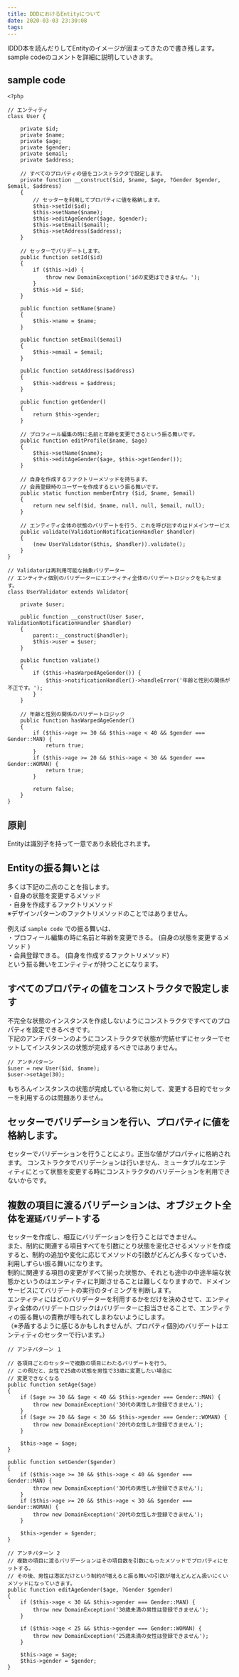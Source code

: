 ```yaml
---
title: DDDにおけるEntityについて
date: 2020-03-03 23:30:08
tags:
---
```


IDDD本を読んだりしてEntityのイメージが固まってきたので書き残します。  
sample codeのコメントを詳細に説明していきます。
## sample code

```
<?php

// エンティティ
class User {

    private $id;
    private $name;
    private $age;
    private $gender;
    private $email;
    private $address;

    // すべてのプロパティの値をコンストラクタで設定します。
    private function __construct($id, $name, $age, ?Gender $gender, $email, $address)
    {
        // セッターを利用してプロパティに値を格納します。
        $this->setId($id);
        $this->setName($name);
        $this->editAgeGender($age, $gender);
        $this->setEmail($email);
        $this->setAddress($address);
    }

    // セッターでバリデートします。
    public function setId($id)
    {
        if ($this->id) {
            throw new DomainException('idの変更はできません。');
        }
        $this->id = $id;
    }

    public function setName($name)
    {
        $this->name = $name;
    }

    public function setEmail($email)
    {
        $this->email = $email;
    }

    public function setAddress($address)
    {
        $this->address = $address;
    }

    public function getGender()
    {
        return $this->gender;
    }

    // プロフィール編集の時に名前と年齢を変更できるという振る舞いです。
    public function editProfile($name, $age)
    {
        $this->setName($name);
        $this->editAgeGender($age, $this->getGender());
    }

    // 自身を作成するファクトリーメソッドを持ちます。
    // 会員登録時のユーザーを作成するという振る舞いです。
    public static function memberEntry ($id, $name, $email)
    {
        return new self($id, $name, null, null, $email, null);
    }

    // エンティティ全体の状態のバリデートを行う、これを呼び出すのはドメインサービス
    public validate(ValidationNotificationHandler $handler) 
    {
        (new UserValidator($this, $handler)).validate();
    }
}

// Validatorは再利用可能な抽象バリデーター
// エンティティ個別のバリデーターにエンティティ全体のバリデートロジックをもたせます。
class UserValidator extends Validator{

    private $user;

    public function __construct(User $user, ValidationNotificationHandler $handler)
    {
        parent::__construct($handler);
        $this->user = $user;
    }

    public function valiate()
    {
        if ($this->hasWarpedAgeGender()) {
            $this->notificationHandler()->handleError('年齢と性別の関係が不正です。');
        }
    }

    // 年齢と性別の関係のバリデートロジック
    public function hasWarpedAgeGender()
    {
        if ($this->age >= 30 && $this->age < 40 && $gender === Gender::MAN) {
            return true;
        }
        if ($this->age >= 20 && $this->age < 30 && $gender === Gender::WOMAN) {
            return true;
        }

        return false;
    }
}
```

## 原則
Entityは識別子を持って一意であり永続化されます。

## Entityの振る舞いとは
多くは下記の二点のことを指します。  
・自身の状態を変更するメソッド  
・自身を作成するファクトリメソッド  
※デザインパターンのファクトリメソッドのことではありません。

例えば `sample code` での振る舞いは、  
・プロフィール編集の時に名前と年齢を変更できる。 (自身の状態を変更するメソッド )  
・会員登録できる。 (自身を作成するファクトリメソッド)  
という振る舞いをエンティティが持つことになります。

## すべてのプロパティの値をコンストラクタで設定します
不完全な状態のインスタンスを作成しないようにコンストラクタですべてのプロパティを設定できるべきです。  
下記のアンチパターンのようにコンストラクタで状態が完結せずにセッターでセットしてインスタンスの状態が完成するべきではありません。
```
// アンチパターン
$user = new User($id, $name);
$user->setAge(30);
```
もちろんインスタンスの状態が完成している物に対して、変更する目的でセッターを利用するのは問題ありません。

## セッターでバリデーションを行い、プロパティに値を格納します。
セッターでバリデーションを行うことにより。正当な値がプロパティに格納されます。
コンストラクタでバリデーションは行いません、ミュータブルなエンティティにとって状態を変更する時にコンストラクタのバリデーションを利用できないからです。

## 複数の項目に渡るバリデーションは、オブジェクト全体を`遅延バリデート`する
セッターを作成し、相互にバリデーションを行うことはできません。  
また、制約に関連する項目すべてを引数にとり状態を変化させるメソッドを作成すると、制約の追加や変化に応じてメソッドの引数がどんどん多くなっていき、利用しずらい振る舞いになります。  
制約に関連する項目の変更がすべて揃った状態か、それとも途中の中途半端な状態かというのはエンティティに判断させることは難しくなりますので、ドメインサービスにてバリデートの実行のタイミングを判断します。  
エンティティにはどのバリデーターを利用するかをだけを決めさせて、エンティティ全体のバリデートロジックはバリデーターに担当させることで、エンティティの振る舞いの責務が埋もれてしまわないようにします。  
（※矛盾するように感じるかもしれませんが、プロパティ個別のバリデートはエンティティのセッターで行います。）  
```
// アンチパターン １

// 各項目ごとのセッターで複数の項目にわたるバリデートを行う。
// この例だと、女性で25歳の状態を男性で33歳に変更したい場合に
// 変更できなくなる
public function setAge($age)
{
    if ($age >= 30 && $age < 40 && $this->gender === Gender::MAN) {
        throw new DomainException('30代の男性しか登録できません');
    }
    if ($age >= 20 && $age < 30 && $this->gender === Gender::WOMAN) {
        throw new DomainException('20代の女性しか登録できません');
    }

    $this->age = $age;
}

public function setGender($gender)
{
    if ($this->age >= 30 && $this->age < 40 && $gender === Gender::MAN) {
        throw new DomainException('30代の男性しか登録できません');
    }
    if ($this->age >= 20 && $this->age < 30 && $gender === Gender::WOMAN) {
        throw new DomainException('20代の女性しか登録できません');
    }

    $this->gender = $gender;
}

// アンチパターン 2
// 複数の項目に渡るバリデーションはその項目数を引数にもったメソッドでプロパティにセットする。
// その後、男性は港区だけという制約が増えると振る舞いの引数が増えどんどん扱いにくいメソッドになっていきます。
public function editAgeGender($age, ?Gender $gender)
{
    if ($this->age < 30 && $this->gender === Gender::MAN) {
        throw new DomainException('30歳未満の男性は登録できません');
    }

    if ($this->age < 25 && $this->gender === Gender::WOMAN) {
        throw new DomainException('25歳未満の女性は登録できません');
    }

    $this->age = $age;
    $this->gender = $gender;
}
```


